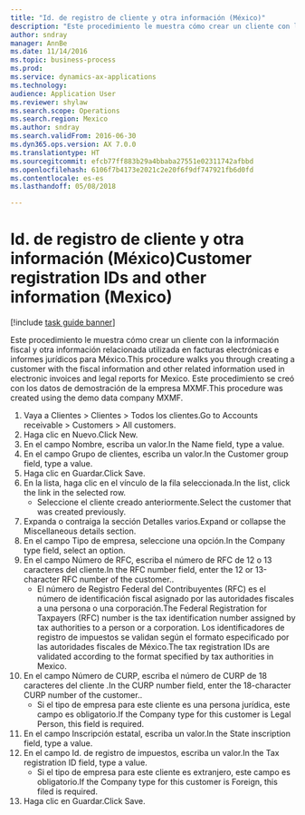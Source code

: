 ```yaml
--- 
title: "Id. de registro de cliente y otra información (México)"
description: "Este procedimiento le muestra cómo crear un cliente con la información fiscal y otra información relacionada utilizada en facturas electrónicas e informes jurídicos para México."
author: sndray
manager: AnnBe
ms.date: 11/14/2016
ms.topic: business-process
ms.prod: 
ms.service: dynamics-ax-applications
ms.technology: 
audience: Application User
ms.reviewer: shylaw
ms.search.scope: Operations
ms.search.region: Mexico
ms.author: sndray
ms.search.validFrom: 2016-06-30
ms.dyn365.ops.version: AX 7.0.0
ms.translationtype: HT
ms.sourcegitcommit: efcb77ff883b29a4bbaba27551e02311742afbbd
ms.openlocfilehash: 6106f7b4173e2021c2e20f6f9df747921fb6d0fd
ms.contentlocale: es-es
ms.lasthandoff: 05/08/2018

---
```

# <a name="customer-registration-ids-and-other-information-mexico"></a><span data-ttu-id="439a4-103">Id. de registro de cliente y otra información (México)</span><span class="sxs-lookup"><span data-stu-id="439a4-103">Customer registration IDs and other information (Mexico)</span></span>

[!include [task guide banner](../../includes/task-guide-banner.md)]

<span data-ttu-id="439a4-104">Este procedimiento le muestra cómo crear un cliente con la información fiscal y otra información relacionada utilizada en facturas electrónicas e informes jurídicos para México.</span><span class="sxs-lookup"><span data-stu-id="439a4-104">This procedure walks you through creating a customer with the fiscal information and other related information used in electronic invoices and legal reports for Mexico.</span></span> <span data-ttu-id="439a4-105">Este procedimiento se creó con los datos de demostración de la empresa MXMF.</span><span class="sxs-lookup"><span data-stu-id="439a4-105">This procedure was created using the demo data company MXMF.</span></span>

1. <span data-ttu-id="439a4-106">Vaya a Clientes > Clientes > Todos los clientes.</span><span class="sxs-lookup"><span data-stu-id="439a4-106">Go to Accounts receivable > Customers > All customers.</span></span>
2. <span data-ttu-id="439a4-107">Haga clic en Nuevo.</span><span class="sxs-lookup"><span data-stu-id="439a4-107">Click New.</span></span>
3. <span data-ttu-id="439a4-108">En el campo Nombre, escriba un valor.</span><span class="sxs-lookup"><span data-stu-id="439a4-108">In the Name field, type a value.</span></span>
4. <span data-ttu-id="439a4-109">En el campo Grupo de clientes, escriba un valor.</span><span class="sxs-lookup"><span data-stu-id="439a4-109">In the Customer group field, type a value.</span></span>
5. <span data-ttu-id="439a4-110">Haga clic en Guardar.</span><span class="sxs-lookup"><span data-stu-id="439a4-110">Click Save.</span></span>
6. <span data-ttu-id="439a4-111">En la lista, haga clic en el vínculo de la fila seleccionada.</span><span class="sxs-lookup"><span data-stu-id="439a4-111">In the list, click the link in the selected row.</span></span>
    * <span data-ttu-id="439a4-112">Seleccione el cliente creado anteriormente.</span><span class="sxs-lookup"><span data-stu-id="439a4-112">Select the customer that was created previously.</span></span>  
7. <span data-ttu-id="439a4-113">Expanda o contraiga la sección Detalles varios.</span><span class="sxs-lookup"><span data-stu-id="439a4-113">Expand or collapse the Miscellaneous details section.</span></span>
8. <span data-ttu-id="439a4-114">En el campo Tipo de empresa, seleccione una opción.</span><span class="sxs-lookup"><span data-stu-id="439a4-114">In the Company type field, select an option.</span></span>
9. <span data-ttu-id="439a4-115">En el campo Número de RFC, escriba el número de RFC de 12 o 13 caracteres del cliente.</span><span class="sxs-lookup"><span data-stu-id="439a4-115">In the RFC number field, enter the 12 or 13-character RFC number of the customer..</span></span>
    * <span data-ttu-id="439a4-116">El número de Registro Federal del Contribuyentes (RFC) es el número de identificación fiscal asignado por las autoridades fiscales a una persona o una corporación.</span><span class="sxs-lookup"><span data-stu-id="439a4-116">The Federal Registration for Taxpayers (RFC) number is the tax identification number assigned by tax authorities to a person or a corporation.</span></span> <span data-ttu-id="439a4-117">Los identificadores de registro de impuestos se validan según el formato especificado por las autoridades fiscales de México.</span><span class="sxs-lookup"><span data-stu-id="439a4-117">The tax registration IDs are validated according to the format specified by tax authorities in Mexico.</span></span>  
10. <span data-ttu-id="439a4-118">En el campo Número de CURP, escriba el número de CURP de 18 caracteres del cliente .</span><span class="sxs-lookup"><span data-stu-id="439a4-118">In the CURP number field, enter the 18-character CURP number of the customer..</span></span>
    * <span data-ttu-id="439a4-119">Si el tipo de empresa para este cliente es una persona jurídica, este campo es obligatorio.</span><span class="sxs-lookup"><span data-stu-id="439a4-119">If the Company type for this customer is Legal Person, this field is required.</span></span>  
11. <span data-ttu-id="439a4-120">En el campo Inscripción estatal, escriba un valor.</span><span class="sxs-lookup"><span data-stu-id="439a4-120">In the State inscription field, type a value.</span></span>
12. <span data-ttu-id="439a4-121">En el campo Id. de registro de impuestos, escriba un valor.</span><span class="sxs-lookup"><span data-stu-id="439a4-121">In the Tax registration ID field, type a value.</span></span>
    * <span data-ttu-id="439a4-122">Si el tipo de empresa para este cliente es extranjero, este campo es obligatorio.</span><span class="sxs-lookup"><span data-stu-id="439a4-122">If the Company type for this customer is Foreign, this filed is required.</span></span>  
13. <span data-ttu-id="439a4-123">Haga clic en Guardar.</span><span class="sxs-lookup"><span data-stu-id="439a4-123">Click Save.</span></span>


